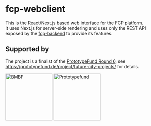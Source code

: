 # fcp-webclient

This is the React/Next.js based web interface for the FCP platform.  
It uses Next.js for server-side rendering and uses only the REST API exposed by the [fcp-backend](https://github.com/FutureCityProjects/fcp-backend "FCP Backend repository") to provide its features.

## Supported by
The project is a finalist of the [PrototypeFund Round 6](https://prototypefund.de/projects/round-6/ "Prototypefund Website"), see https://prototypefund.de/project/future-city-projects/ for details.

[<img alt="BMBF" src="https://zukunftsstadt.de/wp-content/uploads/2019/12/BMBF_gefo%CC%88rdert-vom_deutsch.jpg" height="150">](https://www.bmbf.de/de/software-sprint-freie-programmierer-unterstuetzen-3512.html "BMBF Software Sprint Förderrichtlinie")
[<img alt="Prototypefund" src="https://i0.wp.com/blog.okfn.org/files/2017/12/22137279_1679687182104997_6759961652435307500_o.jpg" height="150">](https://prototypefund.de "Prototypefund Website")
